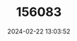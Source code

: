 ---
title: "156083"
category: "Planorbarius corneus"
draft: false
date: 2024-02-22 13:03:52
languages:
  English: ["Great Ram's Horn Snail"]
---